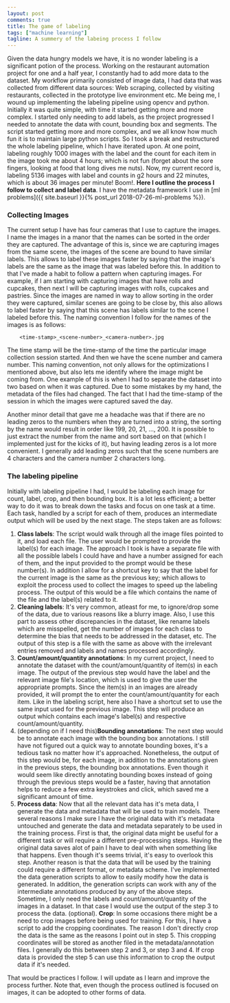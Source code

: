 ```yaml
---
layout: post
comments: true
title: The game of labeling
tags: ["machine learning"]
tagline: A summery of the labeing process I follow
---
```


Given the data hungry models we have, it is no wonder labeling is a significant potion of the process. Working on the restaurant automation project for one and a half year, I constantly had to add more data to the dataset. My workflow primarily consisted of image data, I had data that was collected from different data sources: Web scraping, collected by visiting restaurants, collected in the prototype live environment etc. Me being me, I wound up implementing the labeling pipeline using opencv and python. Initially it was quite simple, with time it started getting more and more complex. I started only needing to add labels, as the project progressed I needed to annotate the data with count, bounding box and segments. The script started getting more and more complex, and we all know how much fun it is to maintain large python scripts. So I took a break and restructured the whole labeling pipeline, which I have iterated upon. At one point, labeling roughly 1000 images with the label and the count for each item in the image took me about 4 hours; which is not fun (forget about the sore fingers, looking at food that long dives me nuts). Now, my current record is, labeling 5136 images with label and counts in g2 hours and 22 minutes, which is about 36 images per minute! Boom!. **Here I outline the process I follow to collect and label data**. I have the metadata framework I use in [ml problems]({{ site.baseurl }}{% post_url 2018-07-26-ml-problems %}). 

### Collecting Images
The current setup I have has four cameras that I use to capture the images. I name the images in a manor that the names can be sorted in the order they are captured. The advantage of this is, since we are capturing images from the same scene, the images of the scene are bound to have similar labels. This allows to label these images faster by saying that the image's labels are the same as the image that was labeled before this. In addition to that I've made a habit to follow a pattern when capturing images. For example, if I am starting with capturing images that have rolls and cupcakes, then next I will be capturing images with rolls, cupcakes and pastries. Since the images are named in way to allow sorting in the order they were captured, similar scenes are going to be close by, this also allows to label faster by saying that this scene has labels similar to the scene I labeled before this. The naming convention I follow for the names of the images is as follows:

```
	<time-stamp>_<scene-number>_<camera-number>.jpg
```

The time stamp will be the time-stamp of the time the particular image collection session started. And then we have the scene number and camera number. This naming convention, not only allows for the optimizations I mentioned above, but also lets me identify where the image might be coming from. One example of this is when I had to separate the dataset into two based on when it was captured. Due to some mistakes by my hand, the metadata of the files had changed. The fact that I had the time-stamp of the session in which the images were captured saved the day.

Another minor detail that gave me a headache was that if there are no leading zeros to the numbers when they are turned into a string, the sorting by the name would result in order like 199, 20, 21, ..., 200. It is possible to just extract the number from the name and sort based on that (which I implemented just for the kicks of it), but having leading zeros is a lot more convenient. I generally add leading zeros such that the scene numbers are 4 characters and the camera number 2 characters long. 

### The labeling pipeline

Initially with labeling pipeline I had, I would be labeling each image for count, label, crop, and then bounding box. It is a lot less efficient; a better way to do it was to break down the tasks and focus on one task at a time. Each task, handled by a script for each of them, produces an intermediate output which will be used by the next stage. The steps taken are as follows:

1. **Class labels**: The script would walk through all the image files pointed to it, and load each file. The user would be prompted to provide the label(s) for each image. The approach I took is have a separate file with all the possible labels I could have and have a number assigned for each of them, and the input provided to the prompt would be these number(s). In addition I allow for a shortcut key to say that the label for the current image is the same as the previous key; which allows to exploit the process used to collect the images to speed up the labeling process. The output of this would be a file which contains the name of the file and the label(s) related to it.
2. **Cleaning labels**: It's very common, atleast for me, to ignore/drop some of the data, due to various reasons like a blurry image. Also, I use this part to assess other discrepancies in the dataset, like rename labels which are misspelled, get the number of images for each class to determine the bias that needs to be addressed in the dataset, etc. The output of this step is a file with the same as above with the irrelevant entries removed and labels and names processed accordingly.
3. **Count/amount/quantity annotations**: In my current project, I need to annotate the dataset with the count/amount/quantity of item(s) in each image. The output of the previous step would have the label and the relevant image file's location, which is used to give the user the appropriate prompts. Since the item(s) in an images are already provided, it will prompt the to enter the count/amount/quantity for each item. Like in the labeling script, here also I have a shortcut set to use the same input used for the previous image. This step will produce an output which contains each image's label(s) and respective count/amount/quantity.
4. (depending on if I need this)**Bounding annotations**: The next step would be to annotate each image with the bounding box annotations. I still have not figured out a quick way to annotate bounding boxes, it's a tedious task no matter how it's approached. Nonetheless, the output of this step would be, for each image, in addition to the annotations given in the previous steps, the bounding box annotations. Even though it would seem like directly annotating bounding boxes instead of going through the previous steps would be a faster, having that annotation helps to reduce a few extra keystrokes and click, which saved me a significant amount of time.
5. **Process data**: Now that all the relevant data has it's meta data, I generate the data and metadata that will be used to train models. There several reasons I make sure I have the original data with it's metadata untouched and generate the data and metadata separately to be used in the training process. First is that, the original data might be useful for a different task or will require a different pre-processing steps. Having the original data saves alot of pain I have to deal with when something like that happens. Even though it's seems trivial, it's easy to overlook this step. Another reason is that the data that will be used by the training could require a different format, or metadata scheme. I've implemented the data generation scripts to allow to easily modify how the data is generated. In addition, the generation scripts can work with any of the intermediate annotations produced by any of the above steps. Sometime, I only need the labels and count/amount/quantity of the images in a dataset. In that case I would use the output of the step 3 to process the data. 
(optional). **Crop**: In some occasions there might be a need to crop images before being used for training. For this, I have a script to add the cropping coordinates. The reason I don't directly crop the data is the same as the reasons I point out in step 5. This cropping coordinates will be stored as another filed in the metadata/annotation files. I generally do this between step 2 and 3, or step 3 and 4. If crop data is provided the step 5 can use this information to crop the output data if it's needed.

That would be practices I follow. I will update as I learn and improve the process further. Note that, even though the process outlined is focused on images, it can be adopted to other forms of data.
